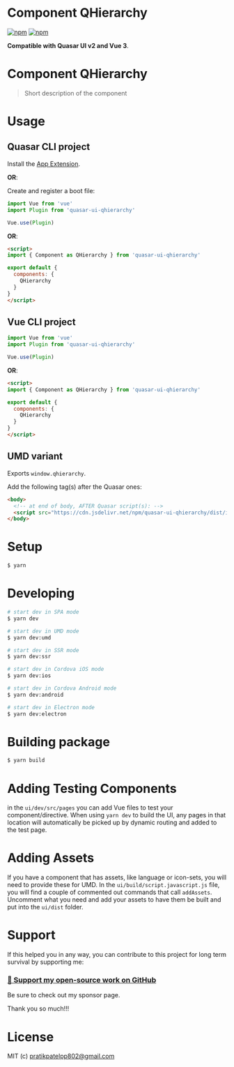 # Component QHierarchy

[![npm](https://img.shields.io/npm/v/quasar-ui-qhierarchy.svg?label=quasar-ui-qhierarchy)](https://www.npmjs.com/package/quasar-ui-qhierarchy)
[![npm](https://img.shields.io/npm/dt/quasar-ui-qhierarchy.svg)](https://www.npmjs.com/package/quasar-ui-qhierarchy)

**Compatible with Quasar UI v2 and Vue 3**.

# Component QHierarchy
> Short description of the component


# Usage

## Quasar CLI project

Install the [App Extension](../app-extension).

**OR**:

Create and register a boot file:

```js
import Vue from 'vue'
import Plugin from 'quasar-ui-qhierarchy'

Vue.use(Plugin)
```

**OR**:

```html
<script>
import { Component as QHierarchy } from 'quasar-ui-qhierarchy'

export default {
  components: {
    QHierarchy
  }
}
</script>
```

## Vue CLI project

```js
import Vue from 'vue'
import Plugin from 'quasar-ui-qhierarchy'

Vue.use(Plugin)
```

**OR**:

```html
<script>
import { Component as QHierarchy } from 'quasar-ui-qhierarchy'

export default {
  components: {
    QHierarchy
  }
}
</script>
```

## UMD variant

Exports `window.qhierarchy`.

Add the following tag(s) after the Quasar ones:

```html
<body>
  <!-- at end of body, AFTER Quasar script(s): -->
  <script src="https://cdn.jsdelivr.net/npm/quasar-ui-qhierarchy/dist/index.umd.min.js"></script>
</body>
```

# Setup
```bash
$ yarn
```

# Developing
```bash
# start dev in SPA mode
$ yarn dev

# start dev in UMD mode
$ yarn dev:umd

# start dev in SSR mode
$ yarn dev:ssr

# start dev in Cordova iOS mode
$ yarn dev:ios

# start dev in Cordova Android mode
$ yarn dev:android

# start dev in Electron mode
$ yarn dev:electron
```

# Building package
```bash
$ yarn build
```

# Adding Testing Components
in the `ui/dev/src/pages` you can add Vue files to test your component/directive. When using `yarn dev` to build the UI, any pages in that location will automatically be picked up by dynamic routing and added to the test page.

# Adding Assets
If you have a component that has assets, like language or icon-sets, you will need to provide these for UMD. In the `ui/build/script.javascript.js` file, you will find a couple of commented out commands that call `addAssets`. Uncomment what you need and add your assets to have them be built and put into the `ui/dist` folder.

# Support

If this helped you in any way, you can contribute to this project for long term survival by supporting me:

### [💜 Support my open-source work on GitHub](https://github.com/sponsors/pratik227)

Be sure to check out my sponsor page.

Thank you so much!!!
# License
MIT (c) pratikpatelpp802@gmail.com
